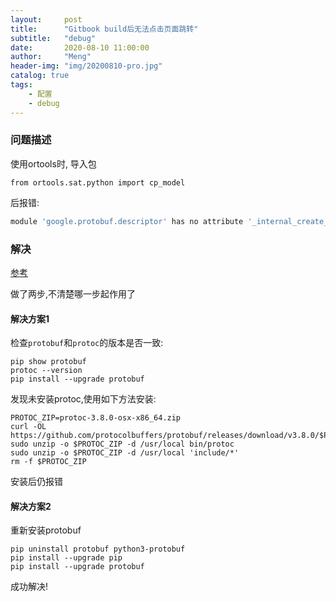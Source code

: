 ```yaml
---
layout:     post
title:      "Gitbook build后无法点击页面跳转"
subtitle:   "debug"
date:       2020-08-10 11:00:00
author:     "Meng"
header-img: "img/20200810-pro.jpg"
catalog: true
tags:
    - 配置
    - debug
---
```




### 问题描述

使用ortools时, 导入包

```
from ortools.sat.python import cp_model
```

后报错:

```python
module 'google.protobuf.descriptor' has no attribute '_internal_create_key'
```



### 解决

[参考](https://stackoverflow.com/questions/61922334/how-to-solve-attributeerror-module-google-protobuf-descriptor-has-no-attribu?r=SearchResults)

做了两步,不清楚哪一步起作用了

#### 解决方案1

检查```protobuf```和```protoc```的版本是否一致:

```shell
pip show protobuf
protoc --version
pip install --upgrade protobuf
```

发现未安装protoc,使用如下方法安装:

```shell
PROTOC_ZIP=protoc-3.8.0-osx-x86_64.zip
curl -OL https://github.com/protocolbuffers/protobuf/releases/download/v3.8.0/$PROTOC_ZIP
sudo unzip -o $PROTOC_ZIP -d /usr/local bin/protoc
sudo unzip -o $PROTOC_ZIP -d /usr/local 'include/*'
rm -f $PROTOC_ZIP
```

安装后仍报错

#### 解决方案2

重新安装protobuf

```shell
pip uninstall protobuf python3-protobuf
pip install --upgrade pip
pip install --upgrade protobuf
```

成功解决!

